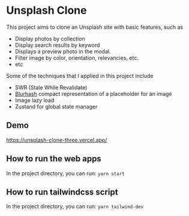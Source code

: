 #  Unsplash Clone

This project aims to clone an Unsplash site with basic features, such as

- Display photos by collection
- Display search results by keyword
- Displays a preview photo in the modal.
- Filter image by color, orientation, relevancies, etc.
- etc


Some of the techniques that I applied in this project include

- SWR (Stale While Revalidate)
- [Blurhash](https://blurha.sh/) compact representation of a placeholder for an image
- Image lazy load
- Zustand for global state manager

## Demo
https://unsplash-clone-three.vercel.app/

 
## How to run the web apps
In the project directory, you can run:
`yarn start`

## How to run tailwindcss script
In the project directory, you can run:
`yarn tailwind-dev`

